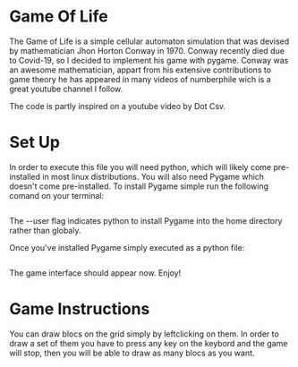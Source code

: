 # Game Of Life

The Game of Life is a simple cellular automaton simulation that was devised by mathematician Jhon Horton Conway in 1970. 
Conway recently died due to Covid-19, so I decided to implement his game with pygame. Conway was an awesome mathematician, appart from his extensive contributions to game theory he has appeared in many videos of numberphile wich is a great youtube channel I follow.

The code is partly inspired on a youtube video by Dot Csv.


# Set Up

In order to execute this file you will need python, which will likely come pre-installed in most linux distributions.
You will also need Pygame which doesn't come pre-installed.
To install Pygame simple run the following comand on your terminal:

```python3 -m pip install -U pygame --user
```

The --user flag indicates python to install Pygame into the home directory rather than globaly.


Once you've installed Pygame simply executed as a python file:

```python GameOfLife.py
```

The game interface should appear now.
Enjoy!

# Game Instructions

You can draw blocs on the grid simply by leftclicking on them. In order to draw a set of them you have to press any key on the keybord and the game will stop, then you will be able to draw as many blocs as you want.




